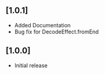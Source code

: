 ## [1.0.1]

* Added Documentation
* Bug fix for DecodeEffect.fromEnd

## [1.0.0]

* Initial release
